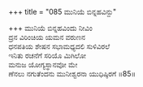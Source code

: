 +++
title = "085 ಮುನಿಯೆ ಬಿನ್ನಹವಿನ್ದು"

+++
ಮುನಿಯೆ ಬಿನ್ನಹವಿಂದು ನೀವಿಂ  
ದ್ರನ ವಿರಿಂಚಿಯ ಯಮನ ವರುಣನ  
ಧನಪತಿಯ ಶೇಷನ ಸಭಾಮಧ್ಯದಲಿ ಸುಳಿವಿರಲೆ  
ಇನಿತು ರಚನೆಗೆ ಸರಿಯೊ ಮಿಗಿಲೋ  
ಮನುಜ ಯೋಗ್ಯಸ್ಥಾನವೋ ಮೇ  
ಣೆನಲು ನಗುತೆಂದನು ಮುನೀಶ್ವರನಾ ಯುಧಿಷ್ಠಿರಗೆ      ॥85॥